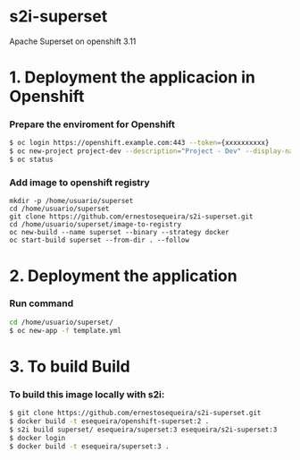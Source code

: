 # s2i-superset
Apache Superset on openshift 3.11


# 1. Deployment the applicacion in Openshift


### Prepare the enviroment for Openshift

```sh
$ oc login https://openshift.example.com:443 --token={xxxxxxxxxx}
$ oc new-project project-dev --description="Project - Dev" --display-name="Project Dev"
$ oc status

```

### Add image to openshift registry

```
mkdir -p /home/usuario/superset
cd /home/usuario/superset
git clone https://github.com/ernestosequeira/s2i-superset.git
cd /home/usuario/superset/image-to-registry
oc new-build --name superset --binary --strategy docker
oc start-build superset --from-dir . --follow
```


# 2. Deployment the application 


### Run command

```sh
cd /home/usuario/superset/
$ oc new-app -f template.yml
```


# 3. To build Build


### To build this image locally with s2i:

```sh
$ git clone https://github.com/ernestosequeira/s2i-superset.git
$ docker build -t esequeira/openshift-superset:2 .
$ s2i build superset/ esequeira/superset:3 esequeira/s2i-superset:3
$ docker login
$ docker build -t esequeira/superset:3 .
```

